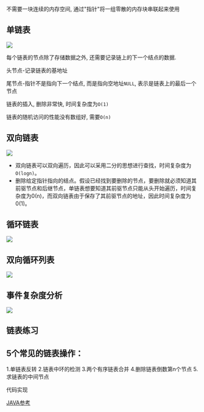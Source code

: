 不需要一块连续的内存空间, 通过"指针"将一组零散的内存块串联起来使用



## 单链表

![](https://youpaiyun.zongqilive.cn/image/006tKfTcly1g064mfwwetj30r208xaaq.jpg)

每个链表的节点除了存储数据之外, 还需要记录链上的下一个结点的数据.

头节点-记录链表的基地址

尾节点-指针不是指向下一个结点, 而是指向空地址`NULL`, 表示是链表上的最后一个节点

链表的插入, 删除非常快, 时间复杂度为`O(1)`

链表的随机访问的性能没有数组好, 需要`O(n)`

## 双向链表

![](https://youpaiyun.zongqilive.cn/image/006tKfTcly1g064tqjbu9j30oo07lmxw.jpg)

- 双向链表可以双向遍历，因此可以采用二分的思想进行查找，时间复杂度为`O(logn)`。
- 删除给定指针指向的结点。假设已经找到要删除的节点，要删除就必须知道其前驱节点和后继节点，单链表想要知道其前驱节点只能从头开始遍历，时间复杂度为0(n)，而双向链表由于保存了其前驱节点的地址，因此时间复杂度为0(1)。







## 循环链表

![](https://youpaiyun.zongqilive.cn/image/006tKfTcly1g064sdm11jj30q408t0tf.jpg)



## 双向循环列表

![](https://youpaiyun.zongqilive.cn/image/006tKfTcly1g06u1wh2jrj30q10a6jsg.jpg)

## 事件复杂度分析



![](https://youpaiyun.zongqilive.cn/image/006tKfTcly1g06u1fmjedj30dh094gml.jpg)





## 链表练习

## 5个常见的链表操作：
1.单链表反转
2.链表中环的检测
3.两个有序链表合并
4.删除链表倒数第n个节点
5.求链表的中间节点



代码实现

[JAVA参考](https://mp.weixin.qq.com/s?__biz=MzAwMjk5Mjk3Mw==&mid=2247484035&idx=1&sn=3f25a817c1ba1467080ca52bdccf04d5&chksm=9ac0bca1adb735b71303b9d61fe534f1858bfddb903a45090d1ecf3ef7ce39954e08678f0fc8&scene=21#wechat_redirect)





